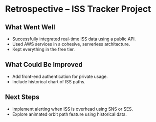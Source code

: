 # Retrospective – ISS Tracker Project

## What Went Well
- Successfully integrated real-time ISS data using a public API.
- Used AWS services in a cohesive, serverless architecture.
- Kept everything in the free tier.

## What Could Be Improved
- Add front-end authentication for private usage.
- Include historical chart of ISS paths.

## Next Steps
- Implement alerting when ISS is overhead using SNS or SES.
- Explore animated orbit path feature using historical data.
